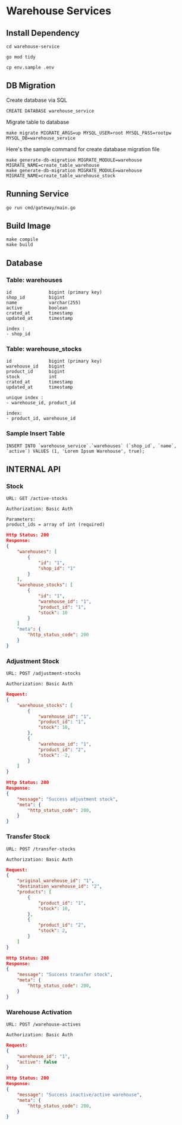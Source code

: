 # Warehouse Services

## Install Dependency

```
cd warehouse-service

go mod tidy

cp env.sample .env
```

## DB Migration

Create database via SQL

```
CREATE DATABASE warehouse_service
```

Migrate table to database

```
make migrate MIGRATE_ARGS=up MYSQL_USER=root MYSQL_PASS=rootpw MYSQL_DB=warehouse_service
```

Here's the sample command for create database migration file

```
make generate-db-migration MIGRATE_MODULE=warehouse MIGRATE_NAME=create_table_warehouse
make generate-db-migration MIGRATE_MODULE=warehouse MIGRATE_NAME=create_table_warehouse_stock

```

## Running Service

```
go run cmd/gateway/main.go
```

## Build Image

```
make compile
make build
```

## Database

### Table: warehouses

```
id              bigint (primary key)
shop_id         bigint
name            varchar(255)
active          boolean
crated_at       timestamp
updated_at      timestamp
```

```
index :
- shop_id
```

### Table: warehouse_stocks

```
id              bigint (primary key)
warehouse_id    bigint
product_id      bigint
stock           int
crated_at       timestamp
updated_at      timestamp
```

```
unique index :
- warehouse_id, product_id

index:
- product_id, warehouse_id
```

### Sample Insert Table

```
INSERT INTO `warehouse_service`.`warehouses` (`shop_id`, `name`, `active`) VALUES (1, 'Lorem Ipsum Warehouse', true);
```

## INTERNAL API

### Stock

```
URL: GET /active-stocks

Authorization: Basic Auth

Parameters:
product_ids = array of int (required)
```

```json
Http Status: 200
Response:
{
    "warehouses": [
        {
            "id": "1",
            "shop_id": "1"
        }
    ],
    "warehouse_stocks": [
		{
			"id": "1",
            "warehouse_id": "1",
            "product_id": "1",
			"stock": 10
		}
	]
    "meta": {
        "http_status_code": 200
    }
}
```

### Adjustment Stock

```
URL: POST /adjustment-stocks

Authorization: Basic Auth
```

```json
Request:
{
    "warehouse_stocks": [
		{
            "warehouse_id": "1",
            "product_id": "1",
			"stock": 10,
		},
        {
            "warehouse_id": "1",
            "product_id": "2",
			"stock": -2,
		}
	]
}
```

```json
Http Status: 200
Response:
{
    "message": "Success adjustment stock",
    "meta": {
        "http_status_code": 200,
    }
}
```

### Transfer Stock

```
URL: POST /transfer-stocks

Authorization: Basic Auth
```

```json
Request:
{
    "original_warehouse_id": "1",
    "destination_warehouse_id": "2",
    "products": [
		{
            "product_id": "1",
			"stock": 10,
		},
        {
            "product_id": "2",
			"stock": 2,
		}
	]
}
```

```json
Http Status: 200
Response:
{
    "message": "Success transfer stock",
    "meta": {
        "http_status_code": 200,
    }
}
```

### Warehouse Activation

```
URL: POST /warehouse-actives

Authorization: Basic Auth
```

```json
Request:
{
    "warehouse_id": "1",
    "active": false
}
```

```json
Http Status: 200
Response:
{
    "message": "Success inactive/active warehouse",
    "meta": {
        "http_status_code": 200,
    }
}
```
